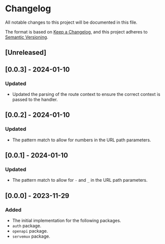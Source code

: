 # Changelog

All notable changes to this project will be documented in this file.

The format is based on [Keep a Changelog](https://keepachangelog.com/en/1.0.0/),
and this project adheres to [Semantic Versioning](https://semver.org/spec/v2.0.0.html).

## [Unreleased]

## [0.0.3] - 2024-01-10

### Updated

- Updated the parsing of the route context to ensure the correct context is
  passed to the handler.

## [0.0.2] - 2024-01-10

### Updated

- The pattern match to allow for numbers in the URL path parameters.

## [0.0.1] - 2024-01-10

### Updated

- The pattern match to allow for `-` and `_` in the URL path parameters.

## [0.0.0] - 2023-11-29

### Added

- The initial implementation for the following packages.
- `auth` package.
- `openapi` package.
- `servemux` package.
